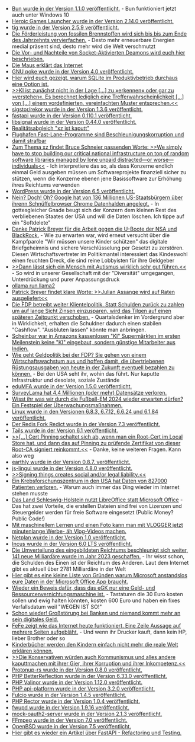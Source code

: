 * [Bun wurde in der Version 1.1.0 veröffentlicht.](https://github.com/oven-sh/bun/releases/tag/bun-v1.1.0) - Bun funktioniert jetzt auch unter Windows 10
* [Heroic Games Launcher wurde in der Version 2.14.0 veröffentlicht.](https://github.com/Heroic-Games-Launcher/HeroicGamesLauncher/releases/tag/v2.14.0)
* [tig wurde in der Version 2.5.9 veröffentlicht.](https://github.com/jonas/tig/releases/tag/tig-2.5.9)
* [Die Förderleistung von fossilen Brennstoffen wird sich bis bis zum Ende des Jahrzehnts vervierfachen.](https://blog.fefe.de/?ts=98f4bd6a) - Desto mehr erneuerbare Energien medial präsent sind, desto mehr wird die Welt verschmutzt
* [Die Vor- und Nachteile von Socket-Aktivierten Deamons wird euch hier beschrieben.](https://utcc.utoronto.ca/~cks/space/blog/linux/SystemdSocketActivationThoughts)
* [Die Maus erklärt das Internet](https://netzpolitik.org/2024/tv-tipps-die-maus-erklaert-das-internet/)
* [GNU poke wurde in der Version 4.0 veröffentlicht.](https://www.phoronix.com/news/GNU-Poke-4.0-Poke-ELF-1.0)
* [Hier wird euch gezeigt, warum SQLite im Produktivbetrieb durchaus eine Option ist.](https://fractaledmind.github.io/2023/12/23/rubyconftw/)
* [>>KI ist zunächst nicht in der Lage [...] zu »erkennen« oder gar zu »verstehen«. Es berechnet lediglich eine Trefferwahrscheinlichkeit [...] von [...] einem vordefinierten, vereinfachten Muster entsprechen.<<](https://www.kuketz-blog.de/ki-und-datenschutz-eine-kritische-betrachtung/)
* [sigstor/rekor wurde in der Version 1.3.6 veröffentlicht.](https://github.com/sigstore/rekor/releases/tag/v1.3.6)
* [fastapi wurde in der Version 0.110.1 veröffentlicht.](https://github.com/tiangolo/fastapi/releases/tag/0.110.1)
* [libsignal wurde in der Version 0.44.0 veröffentlicht.](https://github.com/signalapp/libsignal/releases/tag/v0.44.0)
* [Realitätsabgleich "xz ist kaputt"](https://www.rapid7.com/blog/post/2024/04/01/etr-backdoored-xz-utils-cve-2024-3094/)
* [Flughafen Fast-Lane-Programme sind Beschleunigungskorruption und damit strafbar](http://blog.fefe.de/?ts=98f5ed9b)
* [Zum Thema xz findet Bruce Schneier passenden Worte: >>We simply have to stop building our critical national infrastructure on top of random software libraries managed by lone unpaid distracted—or worse—individuals<<](https://www.schneier.com/blog/archives/2024/04/xz-utils-backdoor.html) - Ich interpretiere das so, als dass Konzerne endlich einmal Geld ausgeben müssen um Softwareprojekte finanziell sicher zu stützen, wenn die Konzerne ebenen jene Basissoftware zur Erhöhung ihres Reichtums verwenden
* [WordPress wurde in der Version 6.5 veröffentlicht.](https://wordpress.org/news/2024/04/regina/)
* [Nein? Doch! Oh? Google hat von 136 Millionen US-Staatsbürgern über ihrenn Schnüffelbrowser Chrome Datenhalden angelegt.](https://www.bleepingcomputer.com/news/legal/google-agrees-to-delete-chrome-browsing-data-of-136-million-users/) - In gottesgleicher Gnade beugt sich der Konzern dem kleinen Rest des verbliebenen Staates der USA und will die Daten löschen. Ich tippe auf ein "Softdelete"
* [Danke Patrick Breyer für die Arbeit gegen die U-Boote der NSA und BlackRock.](https://www.patrick-breyer.de/beschlussfertiger-vorschlag-zur-chatkontrolle-geleakt-angriff-auf-digitales-briefgeheimnis-und-sichere-verschluesselung/) - Wie zu erwarten war, wird erneut versucht über die Kampfparole "Wir müssen unsere Kinder schützen" das digitale Briefgeheimnis und sichere Verschlüsselung per Gesetzt zu zerstören. Diesen Wirtschaftsvertreter im Politikmantel interessiert das Kindeswohl einen feuchten Dreck, die sind reine Lobbyisten für ihre Geldgeber
* [>>Dann lässt sich ein Mensch mit Autis­mus wirk­lich sehr gut führen.<<](https://tuxproject.de/blog/2024/04/zdf-scheissdreck-zum-weltautismustag-2024/) - So wird in unserer Gesellschaft mit der "Diversität" umgegangen, Unterdrückung und purer Anpassungsdruck
* [ollama run llama2](https://www.freecodecamp.org/news/how-to-run-open-source-llms-locally-using-ollama/)
* [Patrick Breyer findet klare Worte: >>Julian Assange wird auf Raten ausgeliefert<<](https://www.patrick-breyer.de/piraten-julian-assange-wird-auf-raten-ausgeliefert/)
* [Die FDP betreibt weiter Klientelpolitik. Statt Schulden zurück zu zahlen um auf lange Sicht Zinsen einzusparen, wird das Tilgen auf einen späteren Zeitpunkt verschoben.](http://blog.fefe.de/?ts=98f25c51) - Quartalsdenker im Vordergrund aber in Wirklichkeit, erhalten die Schuldner dadurch einen stabilen "Cashflow". "Ausbluten lassen" könnte man anbringen.
* [Scheinbar war in Amazons kassenlosen "KI" Supermärkten im ersten Meilenstein keine "KI" eingebaut, sondern günstige Mitarbeiter aus Indien.](http://blog.fefe.de/?ts=98f29bfe)
* [Wie geht Geldpolitik bei der FDP? Sie gehen von einem Wirtschaftswachstum aus und hoffen damit, die übertriebenen Rüstungsausgaben von heute in der Zukunft eventuell bezahlen zu können.](http://blog.fefe.de/?ts=98f51e86) - Bei den USA seht ihr, wohin das führt. Nur kaputte Infrastruktur und desolate, soziale Zustände
* [eduMFA wurde in der Version 1.5.0 veröffentlicht.](https://github.com/eduMFA/eduMFA/releases/tag/v1.5.0)
* [SurveyLama hat 4,4 Millionen (oder mehr) Datensätze verloren.](https://www.bleepingcomputer.com/news/security/surveylama-data-breach-exposes-info-of-44-million-users/)
* [Wisst ihr was wir durch die Fußball-EM 2024 wieder erwarten dürfen? Ein Festspiel der Überwachungsmaßnahmen.](https://netzpolitik.org/2024/fussball-em-2024-kritik-an-potenziellen-ueberwachungsmassnahmen/)
* [Linux wurde in den Versionen 6.8.3, 6.7.12, 6.6.24 und 6.1.84 veröffentlicht.](https://lwn.net/Articles/968250/)
* [Der Redis Fork Redict wurde in der Version 7.3 veröffentlicht.](https://www.phoronix.com/news/Redict-7.3-Redis-Fork)
* [Tails wurde in der Version 6.1 veröffentlicht.](https://tails.net/news/version_6.1/index.en.html)
* [>>[...] Cert Pinning schaltet sich ab, wenn man ein Root-Cert im Local Store hat, und dann das auf Pinning zu prüfende Zertifikat von dieser Root-CA signiert reinkommt.<<](http://blog.fefe.de/?ts=98f361af) - Danke, keine weiteren Fragen. Kann also weg
* [earthly wurde in der Version 0.8.7. veröffentlicht.](https://github.com/earthly/earthly/releases/tag/v0.8.7)
* [js-lingui wurde in der Version 4.8.0 veröffentlicht.](https://github.com/lingui/js-lingui/releases/tag/v4.8.0)
* [>>Signing things creates social and/or legal liability.<<](https://utcc.utoronto.ca/~cks/space/blog/tech/OnNotSigningThings)
* [Ein Krebsforschungszentrum in den USA hat Daten von 827000 Patienten verloren.](https://www.bleepingcomputer.com/news/security/us-cancer-center-data-breach-exposes-info-of-827-000-patients/) - Warum auch immer das Ding wieder im Internet stehen musste
* [Das Land Schleswig-Holstein nutzt LibreOffice statt Microsoft Office](https://www.borncity.com/blog/2024/04/05/digitale-it-souvernitt-schleswig-holstein-setzt-auf-libreoffice/) - Das hat zwei Vorteile, die erstellen Dateien sind frei von Lizenzen und Steuergelder werden für freie Software eingesetzt (Public Money? Public Code!)
* [Mit maschinellem Lernen und einen Foto kann man mit VLOGGER jetzt minutenlange Werbe- äh Vlog-Videos machen.](https://www.borncity.com/blog/2024/04/05/vlogger-ein-foto-reicht-fr-ein-ki-generiertes-video/)
* [Netplan wurde in der Version 1.0 veröffentlicht.](https://www.phoronix.com/news/Netplan-1.0-Ready-For-Ubuntu-24)
* [Incus wurde in der Version 6.0 LTS veröffentlicht.](https://lwn.net/Articles/968421/)
* [Die Umverteilung des eingebildeten Reichtums beschleunigt sich weiter, 141 neue Milliardäre wurde im Jahr 2023 geschaffen.](https://tuxproject.de/blog/2024/04/trotzdem-nicht-taylor-swift-essen/) - Ihr wisst schon, die Schulden des Einen ist der Reichtum des Anderen. Laut dem Internet gibt es aktuell über 2781 Milliardäre in der Welt
* [Hier gibt es eine kleine Liste von Gründen warum Microsoft anstandslos eure Daten in der Microsoft Office App braucht.](https://www.schneier.com/blog/archives/2024/04/surveillance-by-the-new-microsoft-outlook-app.html)
* [Wieder ein Beweis dafür, dass das eGK nur eine Geld- und Ressourcenvernichtungsmaschine ist.](https://www.borncity.com/blog/2024/04/04/egk-tastatur-z-b-g87-1505-mit-verfallsdatum-wird-elektroschrott/) - Tastaturen die 30 Euro kosten sollen und ewig halten könnten, kosten 600 Euro und haben ein fixes Verfallsdatum weil "WEGEN IST SO!"
* [Schon wieder! Großstörung bei Banken und niemand kommt mehr an sein digitales Geld.](https://www.borncity.com/blog/2024/04/04/grostrung-bei-banken-sparkasse-commerzbank-volksbank-am-4-april-2024/)
* [FeFe zeigt wie das Internet heute funktioniert. Eine Zeile Aussage auf mehrere Seiten aufgebläht.](http://blog.fefe.de/?ts=98f079e5) - Und wenn ihr Drucker kauft, dann kein HP, lieber Brother oder so
* [Kinderbücher werden den Kindern einfach nicht mehr die reale Welt erklären können.](http://blog.fefe.de/?ts=98f012e2)
* [>>Die Konservativen würden auch Kommunismus und alles andere kaputtmachen mit ihrer Gier, ihrer Korruption und ihrer Inkompetenz.<<](http://blog.fefe.de/?ts=98f1e6e4)
* [Protonup-rs wurde in der Version 0.8.0 veröffentlicht.](https://github.com/auyer/Protonup-rs/releases/tag/v0.8.0)
* [PHP BetterReflection wurde in der Version 6.33.0 veröffentlicht.](https://github.com/Roave/BetterReflection/releases/tag/6.33.0)
* [PHP Valinor wurde in der Version 1.12.0 veröffentlicht.](https://github.com/CuyZ/Valinor/releases/tag/1.12.0)
* [PHP api-platform wurde in der Version 3.2.0 veröffentlicht.](https://github.com/api-platform/api-platform/releases/tag/v3.2.20)
* [Fulcio wurde in der Version 1.4.5 veröffentlicht.](https://github.com/sigstore/fulcio/releases/tag/v1.4.5)
* [PHP Rector wurde in der Version 1.0.4 veröffentlicht.](https://github.com/rectorphp/rector/releases/tag/1.04)
* [fwupd wurde in der Version 1.9.16 veröffentlicht.](https://github.com/fwupd/fwupd/releases/tag/1.9.16)
* [mock-oauth2-server wurde in der Version 2.1.3 veröffentlicht.](https://github.com/navikt/mock-oauth2-server/releases/tag/2.1.3)
* [FFmpeg wurde in der Version 7.0 veröffentlicht.](https://lwn.net/Articles/968565/)
* [OpenBSD wurde in der Version 7.5 veröffentlicht.](https://lwn.net/Articles/968584/)
* [Hier gibt es wieder ein Artikel über FastAPI - Refactoring und Testing.](https://improveandrepeat.com/2024/04/python-friday-221-refactor-the-fastapi-to-do-application/)
